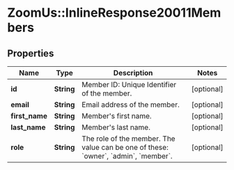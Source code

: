 # ZoomUs::InlineResponse20011Members

## Properties
Name | Type | Description | Notes
------------ | ------------- | ------------- | -------------
**id** | **String** | Member ID: Unique Identifier of the member. | [optional] 
**email** | **String** | Email address of the member. | [optional] 
**first_name** | **String** | Member&#39;s first name. | [optional] 
**last_name** | **String** | Member&#39;s last name. | [optional] 
**role** | **String** | The role of the member. The value can be one of these: &#x60;owner&#x60;, &#x60;admin&#x60;, &#x60;member&#x60;.  | [optional] 


